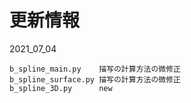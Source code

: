 # 更新情報

2021_07_04
```
b_spline_main.py	描写の計算方法の微修正
b_spline_surface.py	描写の計算方法の微修正
b_spline_3D.py	    new
```